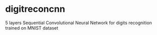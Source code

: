 # digitreconcnn
5 layers Sequential Convolutional Neural Network for digits recognition trained on MNIST dataset
